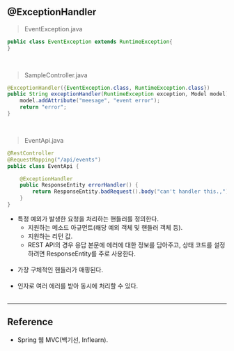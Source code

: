 @ExceptionHandler
-----------------

> EventException.java

```java
public class EventException extends RuntimeException{
}
```

<br>

> SampleController.java

```java
@ExceptionHandler({EventException.class, RuntimeException.class})
public String exceptionHandler(RuntimeException exception, Model model) {
    model.addAttribute("meesage", "event error");
    return "error";
}
```

<br>

> EventApi.java

```java
@RestController
@RequestMapping("/api/events")
public class EventApi {

    @ExceptionHandler
    public ResponseEntity errorHandler() {
        return ResponseEntity.badRequest().body("can't handler this.,");
    }
}
```

-	특정 예외가 발생한 요청을 처리하는 핸들러를 정의한다.
	-	지원하는 메소드 아규먼트(해당 예외 객체 및 핸들러 객체 등).
	-	지원하는 리턴 값.
	-	REST API의 경우 응답 본문에 에러에 대한 정보를 담아주고, 상태 코드를 설정하려면 ResponseEntity를 주로 사용한다.<br><br>
-	가장 구체적인 핸들러가 매핑된다.<br><br>
-	인자로 여러 에러를 받아 동시에 처리할 수 있다.<br><br>

---

Reference
---------

-	Spring 웹 MVC(백기선, Inflearn).<br><br>

